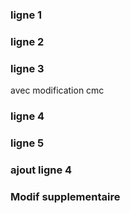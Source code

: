 ### ligne 1
### ligne 2
### ligne 3

avec modification cmc

### ligne 4
### ligne 5

### ajout ligne 4

### Modif supplementaire

